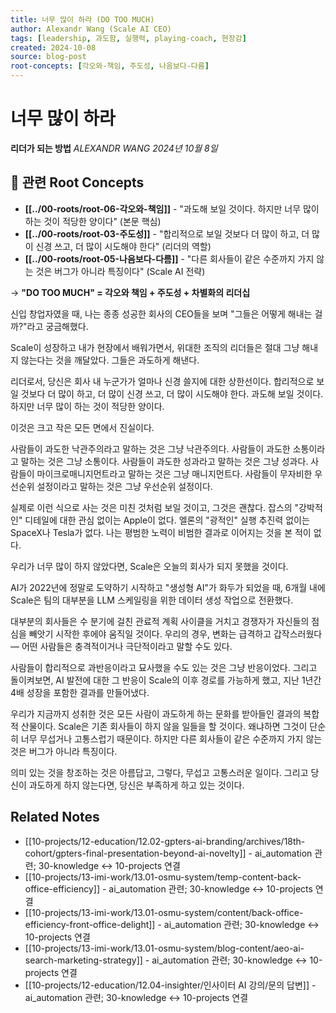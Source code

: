 ```yaml
---
title: 너무 많이 하라 (DO TOO MUCH)
author: Alexandr Wang (Scale AI CEO)
tags: [leadership, 과도함, 실행력, playing-coach, 현장감]
created: 2024-10-08
source: blog-post
root-concepts: [각오와-책임, 주도성, 나음보다-다름]
---
```


# 너무 많이 하라
**리더가 되는 방법**
*ALEXANDR WANG*
*2024년 10월 8일*

## 🌳 관련 Root Concepts

- **[[../00-roots/root-06-각오와-책임]]** - "과도해 보일 것이다. 하지만 너무 많이 하는 것이 적당한 양이다" (본문 핵심)
- **[[../00-roots/root-03-주도성]]** - "합리적으로 보일 것보다 더 많이 하고, 더 많이 신경 쓰고, 더 많이 시도해야 한다" (리더의 역할)
- **[[../00-roots/root-05-나음보다-다름]]** - "다른 회사들이 같은 수준까지 가지 않는 것은 버그가 아니라 특징이다" (Scale AI 전략)

→ **"DO TOO MUCH" = 각오와 책임 + 주도성 + 차별화의 리더십**

신입 창업자였을 때, 나는 종종 성공한 회사의 CEO들을 보며 "그들은 어떻게 해내는 걸까?"라고 궁금해했다.

Scale이 성장하고 내가 현장에서 배워가면서, 위대한 조직의 리더들은 절대 그냥 해내지 않는다는 것을 깨달았다. 그들은 과도하게 해낸다.

리더로서, 당신은 회사 내 누군가가 얼마나 신경 쓸지에 대한 상한선이다. 합리적으로 보일 것보다 더 많이 하고, 더 많이 신경 쓰고, 더 많이 시도해야 한다. 과도해 보일 것이다. 하지만 너무 많이 하는 것이 적당한 양이다.

이것은 크고 작은 모든 면에서 진실이다.

사람들이 과도한 낙관주의라고 말하는 것은 그냥 낙관주의다.
사람들이 과도한 소통이라고 말하는 것은 그냥 소통이다.
사람들이 과도한 성과라고 말하는 것은 그냥 성과다.
사람들이 마이크로매니지먼트라고 말하는 것은 그냥 매니지먼트다.
사람들이 무자비한 우선순위 설정이라고 말하는 것은 그냥 우선순위 설정이다.

실제로 이런 식으로 사는 것은 미친 것처럼 보일 것이고, 그것은 괜찮다. 잡스의 "강박적인" 디테일에 대한 관심 없이는 Apple이 없다. 엘론의 "광적인" 실행 추진력 없이는 SpaceX나 Tesla가 없다. 나는 평범한 노력이 비범한 결과로 이어지는 것을 본 적이 없다.

우리가 너무 많이 하지 않았다면, Scale은 오늘의 회사가 되지 못했을 것이다.

AI가 2022년에 정말로 도약하기 시작하고 "생성형 AI"가 화두가 되었을 때, 6개월 내에 Scale은 팀의 대부분을 LLM 스케일링을 위한 데이터 생성 작업으로 전환했다.

대부분의 회사들은 수 분기에 걸친 관료적 계획 사이클을 거치고 경쟁자가 자신들의 점심을 빼앗기 시작한 후에야 움직일 것이다. 우리의 경우, 변화는 급격하고 갑작스러웠다 — 어떤 사람들은 충격적이거나 극단적이라고 말할 수도 있다.

사람들이 합리적으로 과반응이라고 묘사했을 수도 있는 것은 그냥 반응이었다. 그리고 돌이켜보면, AI 발전에 대한 그 반응이 Scale의 이후 경로를 가능하게 했고, 지난 1년간 4배 성장을 포함한 결과를 만들어냈다.

우리가 지금까지 성취한 것은 모든 사람이 과도하게 하는 문화를 받아들인 결과의 복합적 산물이다. Scale은 기존 회사들이 하지 않을 일들을 할 것이다. 왜냐하면 그것이 단순히 너무 무섭거나 고통스럽기 때문이다. 하지만 다른 회사들이 같은 수준까지 가지 않는 것은 버그가 아니라 특징이다.

의미 있는 것을 창조하는 것은 아름답고, 그렇다, 무섭고 고통스러운 일이다. 그리고 당신이 과도하게 하지 않는다면, 당신은 부족하게 하고 있는 것이다.

## Related Notes

- [[10-projects/12-education/12.02-gpters-ai-branding/archives/18th-cohort/gpters-final-presentation-beyond-ai-novelty]] - ai_automation 관련; 30-knowledge ↔ 10-projects 연결
- [[10-projects/13-imi-work/13.01-osmu-system/temp-content-back-office-efficiency]] - ai_automation 관련; 30-knowledge ↔ 10-projects 연결
- [[10-projects/13-imi-work/13.01-osmu-system/content/back-office-efficiency-front-office-delight]] - ai_automation 관련; 30-knowledge ↔ 10-projects 연결
- [[10-projects/13-imi-work/13.01-osmu-system/blog-content/aeo-ai-search-marketing-strategy]] - ai_automation 관련; 30-knowledge ↔ 10-projects 연결
- [[10-projects/12-education/12.04-insighter/인사이터 AI 강의/문의 답변]] - ai_automation 관련; 30-knowledge ↔ 10-projects 연결
